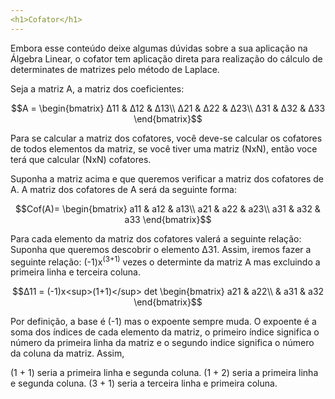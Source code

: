 ```yaml
---
<h1>Cofator</h1>
---
```


Embora esse conteúdo deixe algumas dúvidas sobre a sua aplicação na Álgebra Linear, o cofator tem aplicação direta para realização do cálculo de determinates de matrizes pelo método de Laplace.

Seja a matriz A, a matriz dos coeficientes:

$$A = \begin{bmatrix}
Δ11 & Δ12 & Δ13\\
Δ21 & Δ22 & Δ23\\
Δ31 & Δ32 & Δ33
\end{bmatrix}$$

Para se calcular a matriz dos cofatores, você deve-se calcular os cofatores de todos elementos da matriz, se você tiver uma matriz (NxN), então voce terá que calcular (NxN) cofatores.

Suponha a matriz acima e que queremos verificar a matriz dos cofatores de A.
A matriz dos cofatores de A será da seguinte forma:

$$Cof(A)= \begin{bmatrix}
a11 & a12 & a13\\
a21 & a22 & a23\\
a31 & a32 & a33
\end{bmatrix}$$

Para cada elemento da matriz dos cofatores valerá a seguinte relação:
Suponha que queremos descobrir o elemento Δ31. Assim, iremos fazer a seguinte relação: (-1)x<sup>(3+1)</sup> vezes o determinte da matriz A mas excluindo a primeira linha e terceira coluna.

$$Δ11 = (-1)x<sup>(1+1)</sup> det
\begin{bmatrix}
a21 & a22\\
& a31 & a32
\end{bmatrix}$$

Por definição, a base é (-1) mas o expoente sempre muda. O expoente é a soma dos índices de cada elemento da matriz, o primeiro índice significa o número da primeira linha da matriz e o segundo indice significa o número da coluna da matriz.
Assim,

(1 + 1) seria a primeira linha e segunda coluna.
(1 + 2) seria a primeira linha e segunda coluna.
(3 + 1) seria a terceira linha e primeira coluna.

